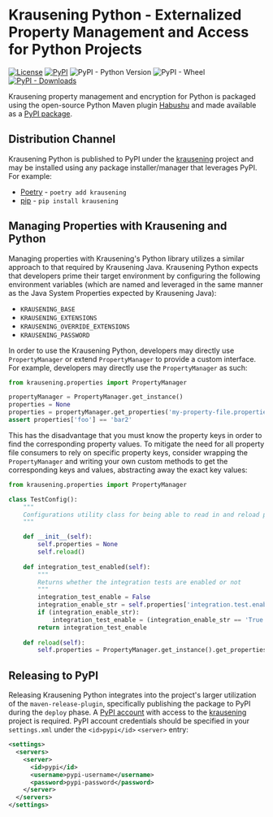 # Krausening Python - Externalized Property Management and Access for Python Projects #
[![License](https://img.shields.io/github/license/mashape/apistatus.svg)](https://opensource.org/licenses/mit)
[![PyPI](https://img.shields.io/pypi/v/krausening?logo=python&logoColor=gold)](https://pypi.org/project/krausening/)
![PyPI - Python Version](https://img.shields.io/pypi/pyversions/krausening?logo=python&logoColor=gold)
![PyPI - Wheel](https://img.shields.io/pypi/wheel/krausening?logo=python&logoColor=gold)
[![PyPI - Downloads](https://img.shields.io/pypi/dm/krausening?color=blue&label=Installs&logo=pypi&logoColor=gold)](https://pypi.org/project/krausening/)

Krausening property management and encryption for Python is packaged using the open-source Python Maven plugin [Habushu](https://bitbucket.org/cpointe/habushu) and made available as a [PyPI package](https://pypi.org/project/krausening/).  

## Distribution Channel

Krausening Python is published to PyPI under the [krausening](https://pypi.org/project/krausening/) project and may be installed using any package installer/manager that leverages PyPI.  For example:

* [Poetry](https://python-poetry.org/) - `poetry add krausening`
* [pip](https://pip.pypa.io/) - `pip install krausening`

## Managing Properties with Krausening and Python

Managing properties with Krausening's Python library utilizes a similar approach to that required by Krausening Java. Krausening Python expects that developers prime their target environment by configuring the following environment variables (which are named and leveraged in the same manner as the Java System Properties expected by Krausening Java):

* `KRAUSENING_BASE`
* `KRAUSENING_EXTENSIONS`
* `KRAUSENING_OVERRIDE_EXTENSIONS`
* `KRAUSENING_PASSWORD`

In order to use the Krausening Python, developers may directly use `PropertyManager` or extend `PropertyManager` to provide a custom interface.  For example, developers may directly use the `PropertyManager` as such:

```python
from krausening.properties import PropertyManager

propertyManager = PropertyManager.get_instance()
properties = None
properties = propertyManager.get_properties('my-property-file.properties')
assert properties['foo'] == 'bar2'
```

This has the disadvantage that you must know the property keys in order to find the corresponding property values. To mitigate the need for all property file consumers to rely on specific property keys, consider wrapping the `PropertyManager` and writing your own custom methods to get the corresponding keys and values, abstracting away the exact key values:

```python
from krausening.properties import PropertyManager

class TestConfig():
    """
    Configurations utility class for being able to read in and reload properties
    """

    def __init__(self):
        self.properties = None
        self.reload()
 
    def integration_test_enabled(self):
        """
        Returns whether the integration tests are enabled or not
        """
        integration_test_enable = False
        integration_enable_str = self.properties['integration.test.enabled']
        if (integration_enable_str):
            integration_test_enable = (integration_enable_str == 'True')
        return integration_test_enable
    
    def reload(self):
        self.properties = PropertyManager.get_instance().get_properties('test.properties')
```
## Releasing to PyPI

Releasing Krausening Python integrates into the project's larger utilization of the `maven-release-plugin`, specifically publishing the package to PyPI during the `deploy` phase.  A [PyPI account](https://pypi.org/account/register/) with access to the [krausening](https://pypi.org/project/krausening/) project is required. PyPI account credentials should be specified in your `settings.xml` under the `<id>pypi</id>` `<server>` entry:

```xml
<settings>
  <servers>
    <server>
      <id>pypi</id>
      <username>pypi-username</username>
      <password>pypi-password</password>
    </server>
  </servers>
</settings>
```
